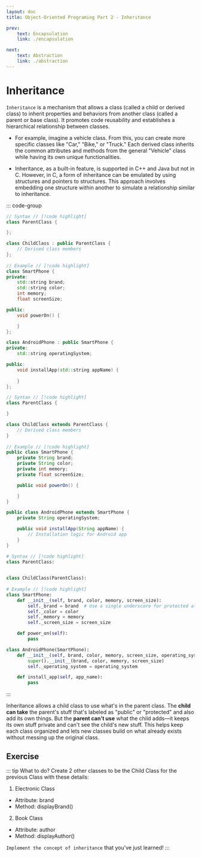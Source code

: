 ```yaml
---
layout: doc
title: Object-Oriented Programing Part 2 - Inheritance

prev:
    text: Encapsulation
    link: ./encapsulation

next:
    text: Abstraction
    link: ./abstraction
---
```


# Inheritance
`Inheritance` is a mechanism that allows a class (called a child or derived class) to inherit properties and behaviors from another class (called a parent or base class). It promotes code reusability and establishes a hierarchical relationship between classes.  
  
- For example, imagine a vehicle class. From this, you can create more specific classes like "Car," "Bike," or "Truck." Each derived class inherits the common attributes and methods from the general "Vehicle" class while having its own unique functionalities.  
  
- Inheritance, as a built-in feature, is supported in C++ and Java but not in C. However, in C, a form of inheritance can be emulated by using structures and pointers to structures. This approach involves embedding one structure within another to simulate a relationship similar to inheritance.

::: code-group
```c++ [C++]
// Syntax // [!code highlight]
class ParentClass {

};

class ChildClass : public ParentClass {
    // Derived class members
};
 
// Example // [!code highlight]
class SmartPhone {
private:
    std::string brand;
    std::string color;
    int memory;
    float screenSize;

public:
    void powerOn() {

    }
};

class AndroidPhone : public SmartPhone {
private:
    std::string operatingSystem;

public:
    void installApp(std::string appName) {
		
    }
};
```

```java [Java]
// Syntax // [!code highlight]
class ParentClass {

}

class ChildClass extends ParentClass {
    // Derived class members
}
 
// Example // [!code highlight]
public class SmartPhone {
    private String brand;
    private String color;
    private int memory;
    private float screenSize;

    public void powerOn() {

    }
}

public class AndroidPhone extends SmartPhone {
    private String operatingSystem;

    public void installApp(String appName) {
        // Installation logic for Android app
    }
}
```

```python [Python]
# Syntax // [!code highlight]
class ParentClass:
    

class ChildClass(ParentClass):
 
# Example // [!code highlight]
class SmartPhone:
    def __init__(self, brand, color, memory, screen_size):
        self._brand = brand  # Use a single underscore for protected attribute
        self._color = color
        self._memory = memory
        self._screen_size = screen_size

    def power_on(self):
        pass

class AndroidPhone(SmartPhone):
    def __init__(self, brand, color, memory, screen_size, operating_system):
        super().__init__(brand, color, memory, screen_size)
        self._operating_system = operating_system

    def install_app(self, app_name):
        pass
```
:::

Inheritance allows a child class to use what's in the parent class. The __child can take__ the parent's stuff that's labeled as "public" or "protected" and also add its own things. But the __parent can't use__ what the child adds—it keeps its own stuff private and can't see the child's new stuff. This helps keep each class organized and lets new classes build on what already exists without messing up the original class.

## Exercise
::: tip What to do?
Create 2 other classes to be the Child Class for the previous Class with these details:
1. Electronic Class
- Attribute: brand
- Method: displayBrand()
2. Book Class
- Attribute: author
- Method: displayAuthor()

`Implement the concept of inheritance` that you’ve just learned!
:::
